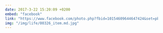 ```yaml
---
date: 2017-3-22 15:20:09 +0200
embed: "facebook"
link: "https://www.facebook.com/photo.php?fbid=10154609644647424&set=pb.502032423.-2207520000.1491386818.&type=3&theater"
img: "/img/life/00326_item.md.jpg"
---
```

